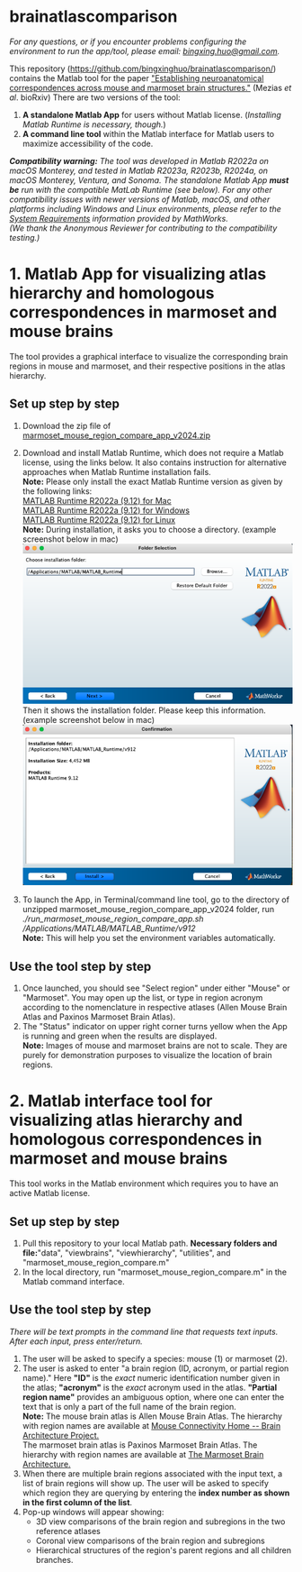 # brainatlascomparison
*For any questions, or if you encounter problems configuring the environment to run the app/tool, please email: bingxing.huo@gmail.com.* <br>

This repository (https://github.com/bingxinghuo/brainatlascomparison/) contains the Matlab tool for the paper <a href="https://doi.org/10.1101/2024.05.06.592808">"Establishing neuroanatomical correspondences across mouse and marmoset brain structures."</a> (Mezias *et al*. bioRxiv)
There are two versions of the tool:
1. <b>A standalone Matlab App</b> for users without Matlab license. (*Installing Matlab Runtime is necessary, though.*)
2. <b>A command line tool</b> within the Matlab interface for Matlab users to maximize accessibility of the code.

*<b>Compatibility warning:</b> The tool was developed in Matlab R2022a on macOS Monterey, and tested in Matlab R2023a, R2023b, R2024a, on macOS Monterey, Ventura, and Sonoma. The standalone Matlab App <b>must be</b> run with the compatible MatLab Runtime (see below). For any other compatibility issues with newer versions of Matlab, macOS, and other platforms including Windows and Linux environments, please refer to the <a href="https://www.mathworks.com/support/requirements/previous-releases.html">System Requirements</a> information provided by MathWorks. </br>
(We thank the Anonymous Reviewer for contributing to the compatibility testing.) </br>*
#
# 1. Matlab App for visualizing atlas hierarchy and homologous correspondences in marmoset and mouse brains
The tool provides a graphical interface to visualize the corresponding brain regions in mouse and marmoset, and their respective positions in the atlas hierarchy. 
## Set up step by step
1) Download the zip file of <a href="https://github.com/bingxinghuo/brainatlascomparison/blob/0eca320db0fd17f2494105bda3cba3ba02e2a1bd/marmoset_mouse_region_compare_app_v2024.zip">marmoset_mouse_region_compare_app_v2024.zip</a><br>
2) Download and install Matlab Runtime, which does not require a Matlab license, using the links below. It also contains instruction for alternative approaches when Matlab Runtime installation fails. <br>
<b>Note:</b> Please only install the exact Matlab Runtime version as given by the following links: <br>
<a href="https://ssd.mathworks.com/supportfiles/downloads/R2022a/Release/8/deployment_files/installer/complete/maci64/MATLAB_Runtime_R2022a_Update_8_maci64.dmg.zip">MATLAB Runtime R2022a (9.12) for Mac </a><br>
<a href="https://ssd.mathworks.com/supportfiles/downloads/R2022a/Release/8/deployment_files/installer/complete/win64/MATLAB_Runtime_R2022a_Update_8_win64.zip">MATLAB Runtime R2022a (9.12) for Windows </a><br>
<a href="https://ssd.mathworks.com/supportfiles/downloads/R2022a/Release/8/deployment_files/installer/complete/glnxa64/MATLAB_Runtime_R2022a_Update_8_glnxa64.zip">MATLAB Runtime R2022a (9.12) for Linux </a><br>
<b>Note:</b> During installation, it asks you to choose a directory. (example screenshot below in mac) <br>
<img src="Screenshot 1.png"><br>
Then it shows the installation folder. Please keep this information. (example screenshot below in mac) <br>
<img src="Screenshot 2.png"><br>

4) To launch the App, in Terminal/command line tool, go to the directory of unzipped marmoset_mouse_region_compare_app_v2024 folder, run <br>
*./run_marmoset_mouse_region_compare_app.sh /Applications/MATLAB/MATLAB_Runtime/v912* <br>
   <b>Note:</b> This will help you set the environment variables automatically. <br>
## Use the tool step by step
1) Once launched, you should see "Select region" under either "Mouse" or "Marmoset". You may open up the list, or type in region acronym according to the nomenclature in respective atlases (Allen Mouse Brain Atlas and Paxinos Marmoset Brain Atlas).
2) The "Status" indicator on upper right corner turns yellow when the App is running and green when the results are displayed.<br>
<b>Note:</b> Images of mouse and marmoset brains are not to scale. They are purely for demonstration purposes to visualize the location of brain regions. 
# 2. Matlab interface tool for visualizing atlas hierarchy and homologous correspondences in marmoset and mouse brains 
This tool works in the Matlab environment which requires you to have an active Matlab license. 
## Set up step by step
1) Pull this repository to your local Matlab path. <b>Necessary folders and file:</b>"data", "viewbrains", "viewhierarchy", "utilities", and "marmoset_mouse_region_compare.m"
2) In the local directory, run "marmoset_mouse_region_compare.m" in the Matlab command interface.
## Use the tool step by step
*There will be text prompts in the command line that requests text inputs. After each input, press enter/return.* <br>
1) The user will be asked to specify a species: mouse (1) or marmoset (2).
2) The user is asked to enter "a brain region (ID, acronym, or partial region name)." Here <b>"ID"</b> is the *exact* numeric identification number given in the atlas; <b>"acronym"</b> is the *exact* acronym used in the atlas.  <b>"Partial region name"</b> provides an ambiguous option, where one can enter the text that is only a part of the full name of the brain region. <br>
<b>Note:</b> The mouse brain atlas is Allen Mouse Brain Atlas. The hierarchy with region names are available at <a href = "http://brainarchitecture.org/mouse-connectivity-home#tab-id-2">Mouse Connectivity Home -- Brain Architecture Project.</a><br>
The marmoset brain atlas is Paxinos Marmoset Brain Atlas. The hierarchy with region names are available at <a href = "http://marmoset.brainarchitecture.org/#tab-id-2">The Marmoset Brain Architecture.</a><br>
3) When there are multiple brain regions associated with the input text, a list of brain regions will show up. The user will be asked to specify which region they are querying by entering the <b>index number as shown in the first column of the list</b>.
4) Pop-up windows will appear showing:
   - 3D view comparisons of the brain region and subregions in the two reference atlases
   - Coronal view comparisons of the brain region and subregions
   - Hierarchical structures of the region's parent regions and all children branches. 
